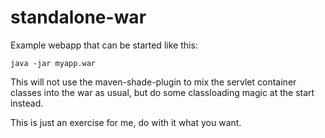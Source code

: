 standalone-war
==============

Example webapp that can be started like this:

    java -jar myapp.war

This will not use the maven-shade-plugin to mix the servlet container classes into the war as usual, but do some classloading magic at the start instead.

This is just an exercise for me, do with it what you want.
